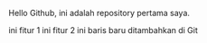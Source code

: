 Hello Github, ini adalah repository pertama saya.

ini fitur 1
ini fitur 2
ini baris baru ditambahkan di Git
